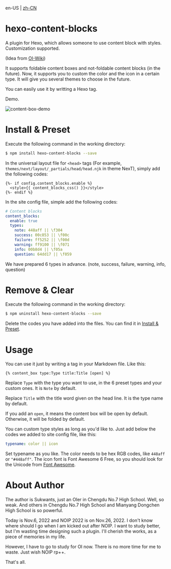 en-US | [zh-CN](./zh-CN/README.md)

# hexo-content-blocks

A plugin for Hexo, which allows someone to use content block with styles. Customization supported.

(Idea from [OI-Wiki](https://oi-wiki.org/))

It supports foldable content boxes and not-foldable content blocks (in the future). Now, it supports you to custom the color and the icon in a certain type. It will give you several themes to choose in the future.

You can easily use it by writting a Hexo tag.

Demo.

![content-box-demo](https://user-images.githubusercontent.com/95968907/200179232-b434dd4f-ade3-4996-a685-8ee9ee86281f.png)

# Install & Preset

Execute the following command in the working directory:

```sh
$ npm install hexo-content-blocks --save
```

In the universal layout file for `<head>` tags (For example, `themes/next/layout/_partials/head/head.njk` in theme NexT), simply add the following codes:

```njk
{%- if config.content_blocks.enable %}
  <style>{{ content_blocks_css() }}</style>
{%- endif %}
```

In the site config file, simple add the following codes:

```yml
# Content blocks
content_blocks:
  enable: true
  types:
    note: 448aff || \f304
    success: 00c853 || \f00c
    failure: ff5252 || \f00d
    warning: ff9100 || \f071
    info: 00b8d4 || \f05a
    question: 64dd17 || \f059
```

We have prepared 6 types in advance. (note, success, failure, warning, info, question)

# Remove & Clear

Execute the following command in the working directory:

```sh
$ npm uninstall hexo-content-blocks --save
```

Delete the codes you have added into the files. You can find it in [Install & Preset](#install--preset).

# Usage

You can use it just by writing a tag in your Markdown file. Like this:

```
{% content_box type:Type title:Title [open] %}
```

Replace `Type` with the type you want to use, in the 6 preset types and your custom ones. It is `Note` by default.

Replace `Title` with the title word given on the head line. It is the type name by default.

If you add an `open`, it means the content box will be open by default. Otherwise, it will be folded by default.

You can custom type styles as long as you'd like to. Just add below the codes we added to site config file, like this:

```yml
typename: color || icon
```

Set typename as you like. The color needs to be hex RGB codes, like `448aff` or `"#448aff"`. The icon font is Font Awesome 6 Free, so you should look for the Unicode from [Font Awesome](https://fontawesome.com/icons).

# About Author

The author is Sukwants, just an OIer in Chengdu No.7 High School. Well, so weak. And others in Chengdu No.7 High School and Mianyang Dongchen High School is so powerful.

Today is Nov.6, 2022 and NOIP 2022 is on Nov.26, 2022. I don't know where should I go when I am kicked out after NOIP. I want to study better, but I'm wasting time designing such a plugin. I'll cherish the works, as a piece of memories in my life.

However, I have to go to study for OI now. There is no more time for me to waste. Just wish NOIP rp++.

That's all.
